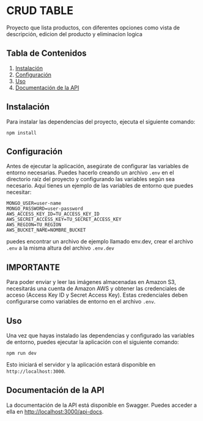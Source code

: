 # CRUD TABLE

Proyecto que lista productos, con diferentes opciones como vista de descripción, edicion del producto y eliminacion logica

## Tabla de Contenidos

1. [Instalación](#instalación)
2. [Configuración](#configuración)
3. [Uso](#uso)
4. [Documentación de la API](#documentación-de-la-api)

## Instalación

Para instalar las dependencias del proyecto, ejecuta el siguiente comando:

    npm install

## Configuración

Antes de ejecutar la aplicación, asegúrate de configurar las variables de entorno necesarias. Puedes hacerlo creando un archivo `.env` en el directorio raíz del proyecto y configurando las variables según sea necesario. Aquí tienes un ejemplo de las variables de entorno que puedes necesitar:

    MONGO_USER=user-name
    MONGO_PASSWORD=user-password
    AWS_ACCESS_KEY_ID=TU_ACCESS_KEY_ID
    AWS_SECRET_ACCESS_KEY=TU_SECRET_ACCESS_KEY
    AWS_REGION=TU_REGION
    AWS_BUCKET_NAME=NOMBRE_BUCKET

puedes encontrar un archivo de ejemplo llamado env.dev, crear el archivo `.env` a la misma altura del archivo `.env.dev`

## IMPORTANTE

Para poder enviar y leer las imágenes almacenadas en Amazon S3, necesitarás una cuenta de Amazon AWS y obtener las credenciales de acceso (Access Key ID y Secret Access Key). Estas credenciales deben configurarse como variables de entorno en el archivo `.env`.

## Uso

Una vez que hayas instalado las dependencias y configurado las variables de entorno, puedes ejecutar la aplicación con el siguiente comando:

    npm run dev

Esto iniciará el servidor y la aplicación estará disponible en `http://localhost:3000`.

## Documentación de la API

La documentación de la API está disponible en Swagger. Puedes acceder a ella en [http://localhost:3000/api-docs](http://localhost:3000/api-docs).
